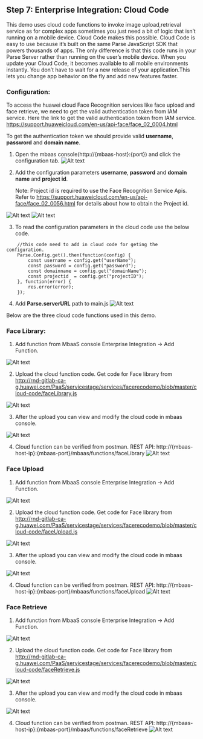 ## Step 7: Enterprise  Integration: Cloud Code 

This demo uses cloud code functions to invoke image upload,retrieval service as for complex apps sometimes you just need a bit of logic that isn’t running on a mobile device. 
Cloud Code makes this possible.
Cloud Code is easy to use because it’s built on the same Parse JavaScript SDK that powers thousands of apps.
The only difference is that this code runs in your Parse Server rather than running on the user’s mobile device.
When you update your Cloud Code, it becomes available to all mobile environments instantly.
You don’t have to wait for a new release of your application.This lets you change app behavior on the fly and add new features faster.

### Configuration:
To access the huawei cloud  Face Recognition services like face upload and face retrieve, we need to get the valid authentication token from IAM service.
Here the link to get the valid authentication token from IAM service.
https://support.huaweicloud.com/en-us/api-face/face_02_0004.html

To get the authentication token we should provide valid **username**, **password** and **domain name**.    

1) Open the mbaas console(http://{mbaas-host}:{port}) and click the configuration tab.
 ![Alt text](./imgs/config1.png?raw=true "config")
2) Add the configuration parameters **username**, **password** and **domain name** and **project id**.
  
   Note: Project id is required to use the Face Recognition Service Apis.
   Refer to https://support.huaweicloud.com/en-us/api-face/face_02_0056.html for details about how to obtain the Project id.
   
 ![Alt text](./imgs/config2.png?raw=true "config")
 ![Alt text](./imgs/config3.png?raw=true "config")
 
3) To read the configuration parameters in the cloud code use the below code.
```
    //this code need to add in cloud code for geting the configuration.
    Parse.Config.get().then(function(config) {
        const username = config.get("userName");
        const password = config.get("password");
        const domainname = config.get("domainName");
        const projectid  = config.get("projectID");
    }, function(error) {
        res.error(error);
    });

```
4) Add **Parse.serverURL** path to main.js
 ![Alt text](./imgs/main.png?raw=true "main")
 
Below are the three cloud code functions used in this demo.

### Face Library:
1) Add function from MbaaS console Enterprise Integration -> Add Function.

![Alt text](./imgs/upload1.png?raw=true "upload")

2) Upload the cloud function code. Get code for Face library from http://rnd-gitlab-ca-g.huawei.com/PaaS/servicestage/services/facerecodemo/blob/master/cloud-code/faceLibrary.js 

![Alt text](./imgs/upload2.png?raw=true "upload")

3) After the upload you can view and modify the cloud code in mbaas console.

![Alt text](./imgs/upload3.png?raw=true "upload")

4) Cloud function can be verified from postman. REST API: http://{mbaas-host-ip}:{mbaas-port}/mbaas/functions/faceLibrary
![Alt text](./imgs/postmancall.png?raw=true "postmancall")


### Face Upload
1) Add function from MbaaS console Enterprise Integration -> Add Function.

![Alt text](./imgs/upload1.png?raw=true "upload")

2) Upload the cloud function code. Get code for Face library from http://rnd-gitlab-ca-g.huawei.com/PaaS/servicestage/services/facerecodemo/blob/master/cloud-code/faceUpload.js 

![Alt text](./imgs/upload2.png?raw=true "upload")

3) After the upload you can view and modify the cloud code in mbaas console.

![Alt text](./imgs/upload3.png?raw=true "upload")

4) Cloud function can be verified from postman. REST API: http://{mbaas-host-ip}:{mbaas-port}/mbaas/functions/faceUpload
![Alt text](./imgs/postmancall.png?raw=true "postmancall")


### Face Retrieve
1) Add function from MbaaS console Enterprise Integration -> Add Function.

![Alt text](./imgs/upload1.png?raw=true "upload")

2) Upload the cloud function code. Get code for Face library from http://rnd-gitlab-ca-g.huawei.com/PaaS/servicestage/services/facerecodemo/blob/master/cloud-code/faceRetrieve.js 

![Alt text](./imgs/upload2.png?raw=true "upload")

3) After the upload you can view and modify the cloud code in mbaas console.

![Alt text](./imgs/upload3.png?raw=true "upload")

4) Cloud function can be verified from postman. REST API: http://{mbaas-host-ip}:{mbaas-port}/mbaas/functions/faceRetrieve
![Alt text](./imgs/postmancall.png?raw=true "postmancall")
